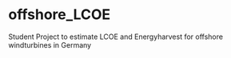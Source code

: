 # offshore_LCOE
Student Project to estimate LCOE and Energyharvest for offshore windturbines in Germany
